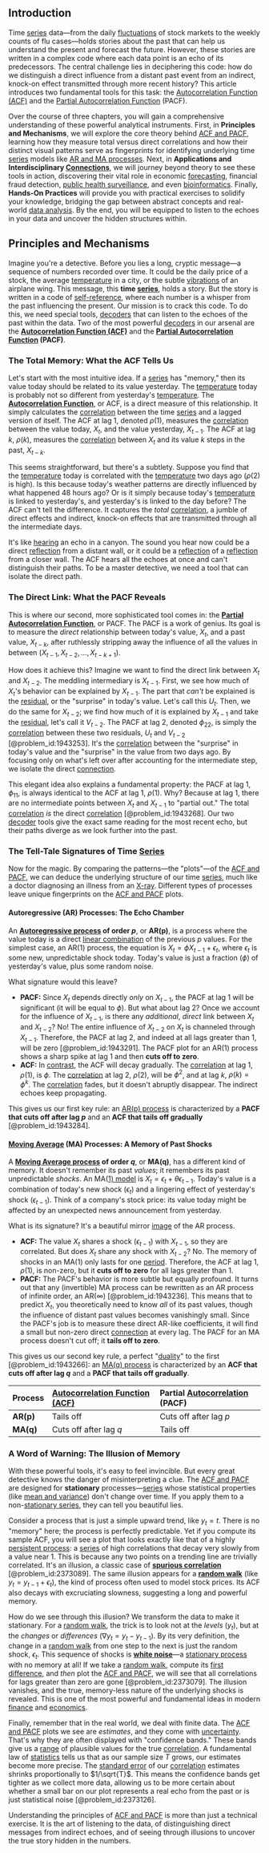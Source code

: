 ## Introduction
Time [series](@article_id:260342) data—from the daily [fluctuations](@article_id:150006) of stock markets to the weekly counts of flu cases—holds stories about the past that can help us understand the present and forecast the future. However, these stories are written in a complex code where each data point is an echo of its predecessors. The central challenge lies in deciphering this code: how do we distinguish a direct influence from a distant past event from an indirect, knock-on effect transmitted through more recent history? This article introduces two fundamental tools for this task: the [Autocorrelation Function (ACF)](@article_id:138650) and the [Partial Autocorrelation Function](@article_id:143209) (PACF).

Over the course of three chapters, you will gain a comprehensive understanding of these powerful analytical instruments. First, in **Principles and Mechanisms**, we will explore the core theory behind [ACF and PACF](@article_id:147206), learning how they measure total versus direct correlations and how their distinct visual patterns serve as fingerprints for identifying underlying time [series](@article_id:260342) models like [AR and MA processes](@article_id:164738). Next, in **Applications and Interdisciplinary [Connections](@article_id:193345)**, we will journey beyond theory to see these tools in action, discovering their vital role in economic [forecasting](@article_id:145712), financial fraud detection, [public health surveillance](@article_id:170087), and even [bioinformatics](@article_id:146265). Finally, **Hands-On Practices** will provide you with practical exercises to solidify your knowledge, bridging the gap between abstract concepts and real-world [data analysis](@article_id:148577). By the end, you will be equipped to listen to the echoes in your data and uncover the hidden structures within.

## Principles and Mechanisms

Imagine you're a detective. Before you lies a long, cryptic message—a sequence of numbers recorded over time. It could be the daily price of a stock, the average [temperature](@article_id:145715) in a city, or the subtle [vibrations](@article_id:163071) of an airplane wing. This message, this **time [series](@article_id:260342)**, holds a story. But the story is written in a code of [self-reference](@article_id:152774), where each number is a whisper from the past influencing the present. Our mission is to crack this code. To do this, we need special tools, [decoders](@article_id:173612) that can listen to the echoes of the past within the data. Two of the most powerful [decoders](@article_id:173612) in our arsenal are the **[Autocorrelation Function (ACF)](@article_id:138650)** and the **[Partial Autocorrelation Function](@article_id:143209) (PACF)**.

### The Total Memory: What the ACF Tells Us

Let's start with the most intuitive idea. If a [series](@article_id:260342) has "memory," then its value today should be related to its value yesterday. The [temperature](@article_id:145715) today is probably not so different from yesterday's [temperature](@article_id:145715). The **[Autocorrelation Function](@article_id:137833)**, or ACF, is a direct measure of this relationship. It simply calculates the [correlation](@article_id:265479) between the time [series](@article_id:260342) and a lagged version of itself. The ACF at lag 1, denoted $\rho(1)$, measures the [correlation](@article_id:265479) between the value today, $X_t$, and the value yesterday, $X_{t-1}$. The ACF at lag $k$, $\rho(k)$, measures the [correlation](@article_id:265479) between $X_t$ and its value $k$ steps in the past, $X_{t-k}$.

This seems straightforward, but there's a subtlety. Suppose you find that the [temperature](@article_id:145715) today is correlated with the [temperature](@article_id:145715) two days ago ($\rho(2)$ is high). Is this because today's weather patterns are directly influenced by what happened 48 hours ago? Or is it simply because today's [temperature](@article_id:145715) is linked to yesterday's, and yesterday's is linked to the day before? The ACF can't tell the difference. It captures the *total* [correlation](@article_id:265479), a jumble of direct effects and indirect, knock-on effects that are transmitted through all the intermediate days.

It's like [hearing](@article_id:162757) an echo in a canyon. The sound you hear now could be a direct [reflection](@article_id:161616) from a distant wall, or it could be a [reflection](@article_id:161616) of a [reflection](@article_id:161616) from a closer wall. The ACF hears all the echoes at once and can't distinguish their paths. To be a master detective, we need a tool that can isolate the direct path.

### The Direct Link: What the PACF Reveals

This is where our second, more sophisticated tool comes in: the **[Partial Autocorrelation Function](@article_id:143209)**, or PACF. The PACF is a work of genius. Its goal is to measure the *direct* relationship between today's value, $X_t$, and a past value, $X_{t-k}$, after ruthlessly stripping away the influence of all the values in between ($X_{t-1}, X_{t-2}, \dots, X_{t-k+1}$).

How does it achieve this? Imagine we want to find the direct link between $X_t$ and $X_{t-2}$. The meddling intermediary is $X_{t-1}$. First, we see how much of $X_t$'s behavior can be explained by $X_{t-1}$. The part that *can't* be explained is the [residual](@article_id:202749), or the "surprise" in today's value. Let's call this $U_t$. Then, we do the same for $X_{t-2}$; we find how much of it is explained by $X_{t-1}$ and take the [residual](@article_id:202749), let's call it $V_{t-2}$. The PACF at lag 2, denoted $\phi_{22}$, is simply the [correlation](@article_id:265479) between these two residuals, $U_t$ and $V_{t-2}$ [@problem_id:1943253]. It's the [correlation](@article_id:265479) between the "surprise" in today's value and the "surprise" in the value from two days ago. By focusing only on what's left over after accounting for the intermediate step, we isolate the direct [connection](@article_id:157984).

This elegant idea also explains a fundamental property: the PACF at lag 1, $\phi_{11}$, is always identical to the ACF at lag 1, $\rho(1)$. Why? Because at lag 1, there are no intermediate points between $X_t$ and $X_{t-1}$ to "partial out." The total [correlation](@article_id:265479) *is* the direct [correlation](@article_id:265479) [@problem_id:1943268]. Our two [decoder](@article_id:266518) tools give the exact same reading for the most recent echo, but their paths diverge as we look further into the past.

### The Tell-Tale Signatures of Time [Series](@article_id:260342)

Now for the magic. By comparing the patterns—the "plots"—of the [ACF and PACF](@article_id:147206), we can deduce the underlying structure of our time [series](@article_id:260342), much like a doctor diagnosing an illness from an [X-ray](@article_id:187155). Different types of processes leave unique fingerprints on the [ACF and PACF](@article_id:147206) plots.

#### Autoregressive (AR) Processes: The Echo Chamber

An **[Autoregressive process](@article_id:264033) of order $p$**, or **AR(p)**, is a process where the value today is a direct [linear combination](@article_id:154597) of the previous $p$ values. For the simplest case, an AR(1) process, the equation is $X_t = \phi X_{t-1} + \epsilon_t$, where $\epsilon_t$ is some new, unpredictable shock today. Today's value is just a fraction ($\phi$) of yesterday's value, plus some random noise.

What signature would this leave?
-   **PACF:** Since $X_t$ depends directly *only* on $X_{t-1}$, the PACF at lag 1 will be significant (it will be equal to $\phi$). But what about lag 2? Once we account for the influence of $X_{t-1}$, is there any *additional*, *direct* link between $X_t$ and $X_{t-2}$? No! The entire influence of $X_{t-2}$ on $X_t$ is channeled through $X_{t-1}$. Therefore, the PACF at lag 2, and indeed at all lags greater than 1, will be zero [@problem_id:1943291]. The PACF plot for an AR(1) process shows a sharp spike at lag 1 and then **cuts off to zero**.
-   **ACF:** In [contrast](@article_id:174771), the ACF will decay gradually. The [correlation](@article_id:265479) at lag 1, $\rho(1)$, is $\phi$. The [correlation](@article_id:265479) at lag 2, $\rho(2)$, will be $\phi^2$, and at lag $k$, $\rho(k) = \phi^k$. The [correlation](@article_id:265479) fades, but it doesn't abruptly disappear. The indirect echoes keep propagating.

This gives us our first key rule: an [AR(p) process](@article_id:142394) is characterized by a **PACF that cuts off after lag $p$** and an **ACF that tails off gradually** [@problem_id:1943284].

#### [Moving Average](@article_id:203272) (MA) Processes: A Memory of Past Shocks

A **[Moving Average process](@article_id:178199) of order $q$**, or **MA(q)**, has a different kind of memory. It doesn't remember its past *values*; it remembers its past unpredictable *shocks*. An MA([1) model](@article_id:140775) is $X_t = \epsilon_t + \theta \epsilon_{t-1}$. Today's value is a combination of today's new shock ($\epsilon_t$) and a lingering effect of yesterday's shock ($\epsilon_{t-1}$). Think of a company's stock price: its value today might be affected by an unexpected news announcement from yesterday.

What is its signature? It's a beautiful mirror [image](@article_id:151831) of the AR process.
-   **ACF:** The value $X_t$ shares a shock ($\epsilon_{t-1}$) with $X_{t-1}$, so they are correlated. But does $X_t$ share any shock with $X_{t-2}$? No. The memory of shocks in an MA(1) only lasts for one [period](@article_id:169165). Therefore, the ACF at lag 1, $\rho(1)$, is non-zero, but it **cuts off to zero** for all lags greater than 1.
-   **PACF:** The PACF's behavior is more subtle but equally profound. It turns out that any (invertible) MA process can be rewritten as an AR process of infinite order, an AR($\infty$) [@problem_id:1943236]. This means that to predict $X_t$, you theoretically need to know *all* of its past values, though the influence of distant past values becomes vanishingly small. Since the PACF's job is to measure these direct AR-like coefficients, it will find a small but non-zero direct [connection](@article_id:157984) at every lag. The PACF for an MA process doesn't cut off; it **tails off to zero**.

This gives us our second key rule, a perfect "[duality](@article_id:175848)" to the first [@problem_id:1943266]: an [MA(q) process](@article_id:143543) is characterized by an **ACF that cuts off after lag $q$** and a **PACF that tails off gradually**.

| Process | [Autocorrelation Function (ACF)](@article_id:138650) | Partial [Autocorrelation](@article_id:138497) (PACF) |
|:--- |:--- |:--- |
| **AR(p)** | Tails off | Cuts off after lag $p$ |
| **MA(q)** | Cuts off after lag $q$ | Tails off |

### A Word of Warning: The Illusion of Memory

With these powerful tools, it's easy to feel invincible. But every great detective knows the danger of misinterpreting a clue. The [ACF and PACF](@article_id:147206) are designed for **stationary** processes—[series](@article_id:260342) whose statistical properties (like [mean and variance](@article_id:272845)) don't change over time. If you apply them to a non-[stationary series](@article_id:144066), they can tell you beautiful lies.

Consider a process that is just a simple upward trend, like $y_t = t$. There is no "memory" here; the process is perfectly predictable. Yet if you compute its sample ACF, you will see a plot that looks exactly like that of a highly [persistent process](@article_id:267282): a [series](@article_id:260342) of high correlations that decay very slowly from a value near 1. This is because any two points on a trending line are trivially correlated. It's an illusion, a classic case of **[spurious correlation](@article_id:144755)** [@problem_id:2373089]. The same illusion appears for a **[random walk](@article_id:142126)** (like $y_t = y_{t-1} + \epsilon_t$), the kind of process often used to model stock prices. Its ACF also decays with excruciating slowness, suggesting a long and powerful memory.

How do we see through this illusion? We transform the data to make it stationary. For a [random walk](@article_id:142126), the trick is to look not at the *levels* ($y_t$), but at the *changes* or *differences* ($\nabla y_t = y_t - y_{t-1}$). By its very definition, the change in a [random walk](@article_id:142126) from one step to the next is just the random shock, $\epsilon_t$. This sequence of shocks is **[white noise](@article_id:144754)**—a [stationary process](@article_id:147098) with no memory at all! If we take a [random walk](@article_id:142126), compute its [first difference](@article_id:275181), and *then* plot the [ACF and PACF](@article_id:147206), we will see that all correlations for lags greater than zero are gone [@problem_id:2373079]. The illusion vanishes, and the true, memory-less nature of the underlying shocks is revealed. This is one of the most powerful and fundamental ideas in modern [finance](@article_id:144433) and [economics](@article_id:271560).

Finally, remember that in the real world, we deal with finite data. The [ACF and PACF](@article_id:147206) plots we see are *estimates*, and they come with [uncertainty](@article_id:275351). That's why they are often displayed with "confidence bands." These bands give us a [range](@article_id:154892) of plausible values for the true [correlation](@article_id:265479). A fundamental law of [statistics](@article_id:260282) tells us that as our sample size $T$ grows, our estimates become more precise. The [standard error](@article_id:139631) of our [correlation](@article_id:265479) estimates shrinks proportionally to $1/\sqrt{T}$. This means the confidence bands get tighter as we collect more data, allowing us to be more certain about whether a small bar on our plot represents a real echo from the past or is just statistical noise [@problem_id:2373126].

Understanding the principles of [ACF and PACF](@article_id:147206) is more than just a technical exercise. It is the art of listening to the data, of distinguishing direct messages from indirect echoes, and of seeing through illusions to uncover the true story hidden in the numbers.

